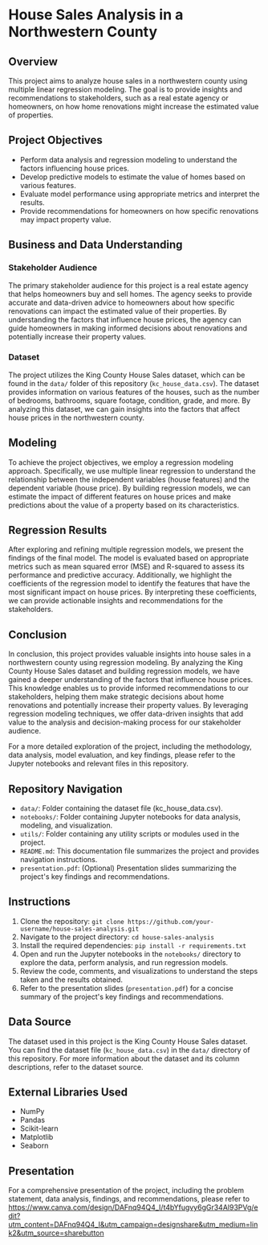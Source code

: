 # House Sales Analysis in a Northwestern County

## Overview
This project aims to analyze house sales in a northwestern county using multiple linear regression modeling. The goal is to provide insights and recommendations to stakeholders, such as a real estate agency or homeowners, on how home renovations might increase the estimated value of properties.


## Project Objectives

- Perform data analysis and regression modeling to understand the factors influencing house prices.
- Develop predictive models to estimate the value of homes based on various features.
- Evaluate model performance using appropriate metrics and interpret the results.
- Provide recommendations for homeowners on how specific renovations may impact property value.


## Business and Data Understanding
### Stakeholder Audience
The primary stakeholder audience for this project is a real estate agency that helps homeowners buy and sell homes. The agency seeks to provide accurate and data-driven advice to homeowners about how specific renovations can impact the estimated value of their properties. By understanding the factors that influence house prices, the agency can guide homeowners in making informed decisions about renovations and potentially increase their property values.

### Dataset
The project utilizes the King County House Sales dataset, which can be found in the `data/` folder of this repository (`kc_house_data.csv`). The dataset provides information on various features of the houses, such as the number of bedrooms, bathrooms, square footage, condition, grade, and more. By analyzing this dataset, we can gain insights into the factors that affect house prices in the northwestern county.

## Modeling
To achieve the project objectives, we employ a regression modeling approach. Specifically, we use multiple linear regression to understand the relationship between the independent variables (house features) and the dependent variable (house price). By building regression models, we can estimate the impact of different features on house prices and make predictions about the value of a property based on its characteristics.

## Regression Results
After exploring and refining multiple regression models, we present the findings of the final model. The model is evaluated based on appropriate metrics such as mean squared error (MSE) and R-squared to assess its performance and predictive accuracy. Additionally, we highlight the coefficients of the regression model to identify the features that have the most significant impact on house prices. By interpreting these coefficients, we can provide actionable insights and recommendations for the stakeholders.

## Conclusion
In conclusion, this project provides valuable insights into house sales in a northwestern county using regression modeling. By analyzing the King County House Sales dataset and building regression models, we have gained a deeper understanding of the factors that influence house prices. This knowledge enables us to provide informed recommendations to our stakeholders, helping them make strategic decisions about home renovations and potentially increase their property values. By leveraging regression modeling techniques, we offer data-driven insights that add value to the analysis and decision-making process for our stakeholder audience.

For a more detailed exploration of the project, including the methodology, data analysis, model evaluation, and key findings, please refer to the Jupyter notebooks and relevant files in this repository.

## Repository Navigation

- `data/`: Folder containing the dataset file (kc_house_data.csv).
- `notebooks/`: Folder containing Jupyter notebooks for data analysis, modeling, and visualization.
- `utils/`: Folder containing any utility scripts or modules used in the project.
- `README.md`: This documentation file summarizes the project and provides navigation instructions.
- `presentation.pdf`: (Optional) Presentation slides summarizing the project's key findings and recommendations.

## Instructions

1. Clone the repository: `git clone https://github.com/your-username/house-sales-analysis.git`
2. Navigate to the project directory: `cd house-sales-analysis`
3. Install the required dependencies: `pip install -r requirements.txt`
4. Open and run the Jupyter notebooks in the `notebooks/` directory to explore the data, perform analysis, and run regression models.
5. Review the code, comments, and visualizations to understand the steps taken and the results obtained.
6. Refer to the presentation slides (`presentation.pdf`) for a concise summary of the project's key findings and recommendations.

## Data Source

The dataset used in this project is the King County House Sales dataset. You can find the dataset file (`kc_house_data.csv`) in the `data/` directory of this repository. For more information about the dataset and its column descriptions, refer to the dataset source.


## External Libraries Used

- NumPy
- Pandas
- Scikit-learn
- Matplotlib
- Seaborn
## Presentation
For a comprehensive presentation of the project, including the problem statement, data analysis, findings, and recommendations, please refer to https://www.canva.com/design/DAFnq94Q4_I/t4bYfugvy6gGr34Al93PVg/edit?utm_content=DAFnq94Q4_I&utm_campaign=designshare&utm_medium=link2&utm_source=sharebutton
